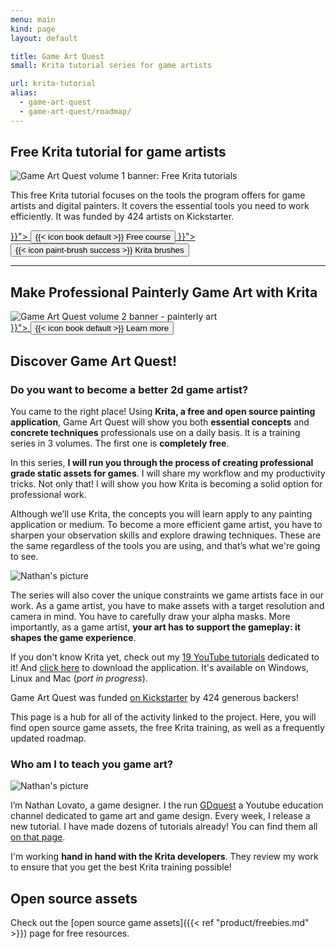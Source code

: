 ```yaml
---
menu: main
kind: page
layout: default

title: Game Art Quest
small: Krita tutorial series for game artists

url: krita-tutorial
alias:
  - game-art-quest
  - game-art-quest/roadmap/
---
```


## Free Krita tutorial for game artists

<img src="/img/page/game-art-quest/krita-tutorial-banner.jpg" alt="Game Art Quest volume 1 banner: Free Krita tutorials" class="banner-img -yellow">

This free Krita tutorial focuses on the tools the program offers for game artists and digital painters. It covers the essential tools you need to work efficiently. It was funded by 424 artists on Kickstarter.

<div grid>
  <div column class="-center">
    <a href="{{< ref "tutorial/art/krita-tutorial-for-game-artists.md" >}}"> 
      <button class="-bordered -call-to-action">{{< icon book default >}} Free course</button>
    </a>
    <a href="{{< ref "product/krita-brushes.md" >}}"> 
      <button class="-bordered -call-to-action -success">{{< icon paint-brush success >}} Krita brushes</button>
    </a>
  </div>
</div>

<hr>

## Make Professional Painterly Game Art with Krita

<img src="\img\page\product\krita-tutorial-1\krita-game-art-tutorial-1-banner.jpg" alt="Game Art Quest volume 2 banner - painterly art" class="banner-img -yellow"/>

<div grid>
  <div column class="-center">
    <a href="{{< ref "product\krita-tutorial-1.md" >}}"> 
      <button class="-bordered -call-to-action -success">{{< icon book default >}} Learn more</button>
    </a>
  </div>
</div>

## Discover Game Art Quest!

### Do you want to become a better 2d game artist?

You came to the right place! Using **Krita, a free and open source painting application**, Game Art Quest will show you both **essential concepts** and **concrete techniques** professionals use on a daily basis. It is a training series in 3 volumes. The first one is **completely free**.

In this series, **I will run you through the process of creating professional grade static assets for games**. I will share my workflow and my productivity tricks. Not only that! I will show you how Krita is becoming a solid option for professional work.

Although we’ll use Krita, the concepts you will learn apply to any painting application or medium. To become a more efficient game artist, you have to sharpen your observation skills and explore drawing techniques. These are the same regardless of the tools you are using, and that’s what we're going to see.

<img src="\img\page\game-art-quest\krita-screenshot.png" alt="Nathan's picture" class="img-responsive"/>

The series will also cover the unique constraints we game artists face in our work. As a game artist, you have to make assets with a target resolution and camera in mind. You have to carefully draw your alpha masks. More importantly, as a game artist, **your art has to support the gameplay: it shapes the game experience**.

If you don't know Krita yet, check out my [19 YouTube tutorials](https://www.youtube.com/playlist?list=PLhqJJNjsQ7KE3FLHIE31UgmLdcqsZfXTw) dedicated to it! And [click here](https://krita.org/download/krita-desktop/) to download the application. It's available on Windows, Linux and Mac (_port in progress_).

Game Art Quest was funded [on Kickstarter](https://www.kickstarter.com/projects/gdquest/game-art-quest-make-professional-2d-art-with-krita) by 424 generous backers!

This page is a hub for all of the activity linked to the project. Here, you will find open source game assets, the free Krita training, as well as a frequently updated roadmap.

### Who am I to teach you game art?

<img src="\img\page\game-art-quest\i-am-nathan.jpg" alt="Nathan's picture" class="img-responsive"/>

I’m Nathan Lovato, a game designer. I the run [GDquest](http://youtube.com/c/gdquest) a Youtube education channel dedicated to game art and game design. Every week, I release a new tutorial. I have made dozens of tutorials already! You can find them all [on that page](https://game-design-tutorials.zeef.com/nathan.lovato).

I'm working **hand in hand with the Krita developers**. They review my work to ensure that you get the best Krita training possible!

## Open source assets

Check out the [open source game assets]({{< ref "product/freebies.md" >}}) page for free resources.